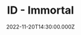 ---
video:
  type: vimeo
  id: 773403704
speaker:
  permalink: codey-friesen
  name: Codey Friesen
title: ID - Immortal
image: https://i.imgur.com/Marnrnn.png
date: 2022-11-20T14:30:00.000Z
series: "id"
---